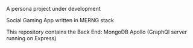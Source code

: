 A persona project under development

Social Gaming App written in MERNG stack

This repository contains the Back End:
MongoDB
Apollo (GraphQl server running on Express)
